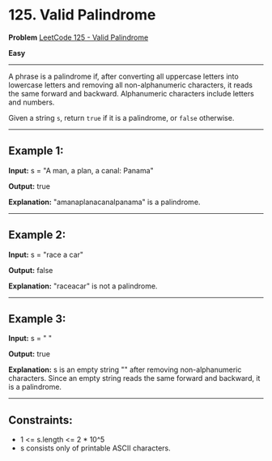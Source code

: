 # 125. Valid Palindrome

**Problem** [LeetCode 125 - Valid Palindrome](https://leetcode.com/problems/valid-palindrome/description/)

**Easy**

---

A phrase is a palindrome if, after converting all uppercase letters into lowercase letters and removing all non-alphanumeric characters, it reads the same forward and backward. Alphanumeric characters include letters and numbers.

Given a string `s`, return `true` if it is a palindrome, or `false` otherwise.

---

## Example 1:

**Input:** s = "A man, a plan, a canal: Panama"

**Output:** true

**Explanation:** "amanaplanacanalpanama" is a palindrome.

---

## Example 2:

**Input:** s = "race a car"

**Output:** false

**Explanation:** "raceacar" is not a palindrome.

---

## Example 3:

**Input:** s = " "

**Output:** true

**Explanation:** s is an empty string "" after removing non-alphanumeric characters.
Since an empty string reads the same forward and backward, it is a palindrome.

---

## Constraints:

- 1 <= s.length <= 2 \* 10^5
- s consists only of printable ASCII characters.
